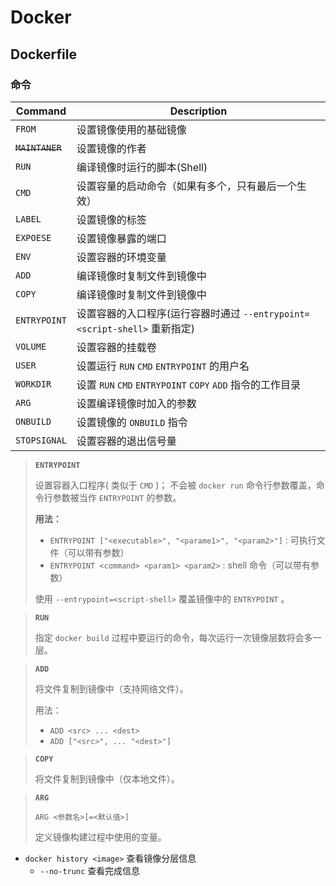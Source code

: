 # Docker

## Dockerfile

### 命令

| Command         | Description                                           |
|-----------------|-------------------------------------------------------|
| `FROM`          | 设置镜像使用的基础镜像                                           |
| ~~`MAINTANER`~~ | 设置镜像的作者                                               |
| `RUN`           | 编译镜像时运行的脚本(Shell)                                     |
| `CMD`           | 设置容量的启动命令（如果有多个，只有最后一个生效）                             |
| `LABEL`         | 设置镜像的标签                                               |
| `EXPOESE`       | 设置镜像暴露的端口                                             |
| `ENV`           | 设置容器的环境变量                                             |
| `ADD`           | 编译镜像时复制文件到镜像中                                         |
| `COPY`          | 编译镜像时复制文件到镜像中                                         |
| `ENTRYPOINT`    | 设置容器的入口程序(运行容器时通过 `--entrypoint=<script-shell>` 重新指定) |
| `VOLUME`        | 设置容器的挂载卷                                              |
| `USER`          | 设置运行 `RUN` `CMD` `ENTRYPOINT` 的用户名                    |
| `WORKDIR`       | 设置 `RUN` `CMD` `ENTRYPOINT` `COPY` `ADD` 指令的工作目录      |
| `ARG`           | 设置编译镜像时加入的参数                                          |
| `ONBUILD`       | 设置镜像的 `ONBUILD` 指令                                    |
| `STOPSIGNAL`    | 设置容器的退出信号量                                            |

> **`ENTRYPOINT`**
> 
> 设置容器入口程序( 类似于 `CMD` )；
> 不会被 `docker run` 命令行参数覆盖，命令行参数被当作 `ENTRYPOINT` 的参数。
> 
> **用法：**
> * `ENTRYPOINT ["<executable>", "<parame1>", "<param2>"]` : 可执行文件（可以带有参数）
> * `ENTRYPOINT <command> <param1> <param2>` : shell 命令（可以带有参数）
> 
> 使用 `--entrypoint=<script-shell>` 覆盖镜像中的 `ENTRYPOINT` 。

> **`RUN`**
> 
> 指定 `docker build` 过程中要运行的命令，每次运行一次镜像层数将会多一层。

> **`ADD`**
> 
> 将文件复制到镜像中（支持网络文件）。
> 
> 用法：
> * `ADD <src> ... <dest>`
> * `ADD ["<src>", ... "<dest>"]`

> **`COPY`**
> 
> 将文件复制到镜像中（仅本地文件）。

> **`ARG`**
> 
> `ARG <参数名>[=<默认值>]`
> 
> 定义镜像构建过程中使用的变量。

* `docker history <image>` 查看镜像分层信息
    * `--no-trunc` 查看完成信息